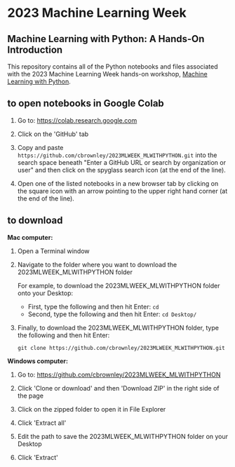 # 2023 Machine Learning Week

## Machine Learning with Python: A Hands-On Introduction

This repository contains all of the Python notebooks and files associated with the 2023 Machine Learning Week hands-on workshop, [Machine Learning with Python](https://www.predictiveanalyticsworld.com/machinelearningweek/workshops/machine-learning-with-python-a-hands-on-introduction/).


## to open notebooks in Google Colab

1. Go to: https://colab.research.google.com

2. Click on the 'GitHub' tab

3. Copy and paste `https://github.com/cbrownley/2023MLWEEK_MLWITHPYTHON.git` into the search space beneath "Enter a GitHub URL or search by organization or user" and then click on the spyglass search icon (at the end of the line).

4. Open one of the listed notebooks in a new browser tab by clicking on the square icon with an arrow pointing to the upper right hand corner (at the end of the line).


## to download

**Mac computer:**

1. Open a Terminal window

2. Navigate to the folder where you want to download the 2023MLWEEK_MLWITHPYTHON folder

    For example, to download the 2023MLWEEK_MLWITHPYTHON folder onto your Desktop:
    - First, type the following and then hit Enter: `cd`
    - Second, type the following and then hit Enter: `cd Desktop/`

3. Finally, to download the 2023MLWEEK_MLWITHPYTHON folder, type the following and then hit Enter:

    `git clone https://github.com/cbrownley/2023MLWEEK_MLWITHPYTHON.git`


**Windows computer:**

1. Go to: https://github.com/cbrownley/2023MLWEEK_MLWITHPYTHON

2. Click 'Clone or download' and then 'Download ZIP' in the right side of the page

3. Click on the zipped folder to open it in File Explorer

4. Click 'Extract all'

5. Edit the path to save the 2023MLWEEK_MLWITHPYTHON folder on your Desktop

6. Click 'Extract'
